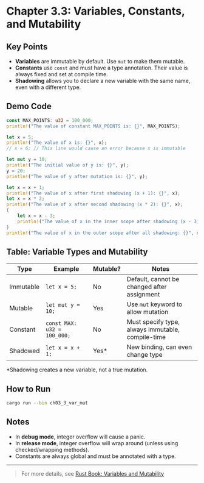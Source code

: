 # Chapter 3.3: Variables, Constants, and Mutability

## Key Points

- **Variables** are immutable by default. Use `mut` to make them mutable.
- **Constants** use `const` and must have a type annotation. Their value is always fixed and set at compile time.
- **Shadowing** allows you to declare a new variable with the same name, even with a different type.

## Demo Code

```rust
const MAX_POINTS: u32 = 100_000;
println!("The value of constant MAX_POINTS is: {}", MAX_POINTS);

let x = 5;
println!("The value of x is: {}", x);
// x = 6; // This line would cause an error because x is immutable

let mut y = 10;
println!("The initial value of y is: {}", y);
y = 20;
println!("The value of y after mutation is: {}", y);

let x = x + 1;
println!("The value of x after first shadowing (x + 1): {}", x);
let x = x * 2;
println!("The value of x after second shadowing (x * 2): {}", x);
{
    let x = x - 3;
    println!("The value of x in the inner scope after shadowing (x - 3): {}", x);
}
println!("The value of x in the outer scope after all shadowing: {}", x);
```

## Table: Variable Types and Mutability

| Type        | Example                          | Mutable? | Notes                                              |
|-------------|----------------------------------|----------|----------------------------------------------------|
| Immutable   | `let x = 5;`                    | No       | Default, cannot be changed after assignment        |
| Mutable     | `let mut y = 10;`               | Yes      | Use `mut` keyword to allow mutation                |
| Constant    | `const MAX: u32 = 100_000;`     | No       | Must specify type, always immutable, compile-time   |
| Shadowed    | `let x = x + 1;`                | Yes*     | New binding, can even change type                  |

*Shadowing creates a new variable, not a true mutation.

## How to Run

```bash
cargo run --bin ch03_3_var_mut
```

## Notes

- In **debug mode**, integer overflow will cause a panic.
- In **release mode**, integer overflow will wrap around (unless using checked/wrapping methods).
- Constants are always global and must be annotated with a type.

---

> For more details, see [Rust Book: Variables and Mutability](https://doc.rust-lang.org/book/ch03-01-variables-and-mutability.html)
